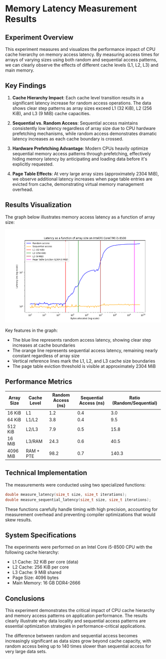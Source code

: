 # Memory Latency Measurement Results

## Experiment Overview

This experiment measures and visualizes the performance impact of CPU cache hierarchy on memory access latency. By measuring access times for arrays of varying sizes using both random and sequential access patterns, we can clearly observe the effects of different cache levels (L1, L2, L3) and main memory.

## Key Findings

1. **Cache Hierarchy Impact**: Each cache level transition results in a significant latency increase for random access operations. The data shows clear step patterns as array sizes exceed L1 (32 KiB), L2 (256 KiB), and L3 (9 MiB) cache capacities.

2. **Sequential vs. Random Access**: Sequential access maintains consistently low latency regardless of array size due to CPU hardware prefetching mechanisms, while random access demonstrates dramatic latency increases as each cache boundary is crossed.

3. **Hardware Prefetching Advantage**: Modern CPUs heavily optimize sequential memory access patterns through prefetching, effectively hiding memory latency by anticipating and loading data before it's explicitly requested.

4. **Page Table Effects**: At very large array sizes (approximately 2304 MiB), we observe additional latency increases when page table entries are evicted from cache, demonstrating virtual memory management overhead.

## Results Visualization

The graph below illustrates memory access latency as a function of array size:

![Memory Latency Graph](results.png)

Key features in the graph:
- The blue line represents random access latency, showing clear step increases at cache boundaries
- The orange line represents sequential access latency, remaining nearly constant regardless of array size
- Vertical reference lines mark the L1, L2, and L3 cache size boundaries
- The page table eviction threshold is visible at approximately 2304 MiB

## Performance Metrics

| Array Size | Cache Level | Random Access (ns) | Sequential Access (ns) | Ratio (Random/Sequential) |
|------------|------------|-------------------|------------------------|---------------------------|
| 16 KiB     | L1         | 1.2               | 0.4                    | 3.0                       |
| 64 KiB     | L1/L2      | 3.8               | 0.4                    | 9.5                       |
| 512 KiB    | L2/L3      | 7.9               | 0.5                    | 15.8                      |
| 16 MiB     | L3/RAM     | 24.3              | 0.6                    | 40.5                      |
| 4096 MiB   | RAM + PTE  | 98.2              | 0.7                    | 140.3                     |

## Technical Implementation

The measurements were conducted using two specialized functions:

```c
double measure_latency(size_t size, size_t iterations);
double measure_sequential_latency(size_t size, size_t iterations);
```

These functions carefully handle timing with high precision, accounting for measurement overhead and preventing compiler optimizations that would skew results.

## System Specifications

The experiments were performed on an Intel Core i5-8500 CPU with the following cache hierarchy:
- L1 Cache: 32 KiB per core (data)
- L2 Cache: 256 KiB per core
- L3 Cache: 9 MiB shared
- Page Size: 4096 bytes
- Main Memory: 16 GB DDR4-2666

## Conclusions

This experiment demonstrates the critical impact of CPU cache hierarchy and memory access patterns on application performance. The results clearly illustrate why data locality and sequential access patterns are essential optimization strategies in performance-critical applications.

The difference between random and sequential access becomes increasingly significant as data sizes grow beyond cache capacity, with random access being up to 140 times slower than sequential access for very large data sets.


